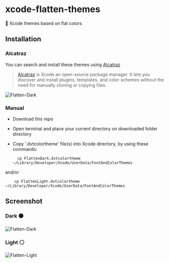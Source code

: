 # xcode-flatten-themes
🎨 Xcode themes based on flat colors

## Installation

### Alcatraz

You can search and install these themes using [Alcatraz](http://alcatraz.io/)

>[Alcatraz](http://alcatraz.io/) is Xcode an open-source package manager. It lets you discover and install plugins, templates, and color schemes without the need for manually cloning or copying files.

![Flatten-Dark](https://raw.githubusercontent.com/lkmfz/xcode-flatten-themes/master/alcatraz-screenshot.png)


### Manual
- Download this repo

- Open terminal and place your current directory on downloaded folder directory

- Copy '.dvtcolortheme' file(s) into Xcode directory, by using these commands:


        cp FlattenDark.dvtcolortheme ~/Library/Developer/Xcode/UserData/FontAndColorThemes
and/or

        cp FlattenLight.dvtcolortheme ~/Library/Developer/Xcode/UserData/FontAndColorThemes


## Screenshot

### Dark ⚫️
![Flatten-Dark](https://raw.githubusercontent.com/lkmfz/xcode-flatten-themes/master/flatten-dark.png)
### Light ⚪️
![Flatten-Light](https://raw.githubusercontent.com/lkmfz/xcode-flatten-themes/master/flatten-light.png)
